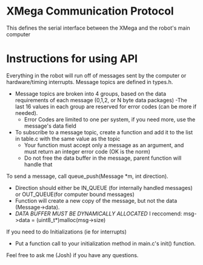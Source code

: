 XMega Communication Protocol
============================

This defines the serial interface between the XMega and the robot's main computer

# Instructions for using API
Everything in the robot will run off of messages sent by the computer or hardware/timing interrupts.
Message topics are defined in types.h.
* Message topics are broken into 4 groups, based on the data requirements of each message (0,1,2, or N byte data packages) -The last 16 values in each group are reserved for error codes (can be more if needed).
  * Error Codes are limited to one per system, if you need more, use the message's data field
* To subscribe to a message topic, create a function and add it to the list in table.c with the same value as the topic
  * Your function must accept only a message as an argument, and must return an integer error code (OK is the norm)
  * Do not free the data buffer in the message, parent function will handle that

To send a message, call queue_push(Message *m, int direction).
* Direction should either be IN_QUEUE (for internally handled messages) or OUT_QUEUE(for computer bound messages)
* Function will create a new copy of the message, but not the data (Message->data). 
* *DATA BUFFER MUST BE DYNAMICALLY ALLOCATED* I reccomend: msg->data = (uint8_t*)malloc(msg->size)

If you need to do Initializations (ie for interrupts)
* Put a function call to your initialization method in main.c's init() function.

Feel free to ask me (Josh) if you have any questions.




